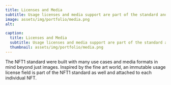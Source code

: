 ```yaml
---
title: Licenses and Media
subtitle: Usage licenses and media support are part of the standard and not an after thought.
image: assets/img/portfolio/media.png
alt: 

caption:
  title: Licenses and Media
  subtitle: Usage licenses and media support are part of the standard and not an after thought.
  thumbnail: assets/img/portfolio/media.png
---
```


The NFT1 standard were built with many use cases and media formats in mind beyond just images. Inspired by the fine art world, an immutable usage license field is part of the NFT1 standard as well and attached to each individual NFT.